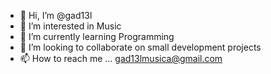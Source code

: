 - 👋 Hi, I’m @gad13l
- 👀 I’m interested in Music
- 🌱 I’m currently learning Programming
- 💞️ I’m looking to collaborate on small development projects
- 📫 How to reach me ... gad13lmusica@gmail.com

<!---
gad13l/gad13l is a ✨ special ✨ repository because its `README.md` (this file) appears on your GitHub profile.
You can click the Preview link to take a look at your changes.
--->
